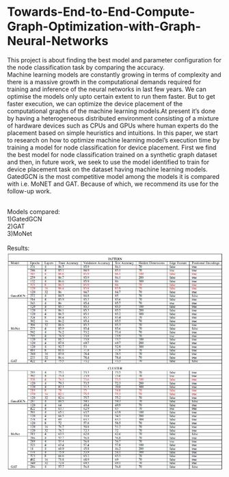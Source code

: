 # Towards-End-to-End-Compute-Graph-Optimization-with-Graph-Neural-Networks
This project is about finding the best model and parameter configuration for the node classification task by comparing the accuracy.<br/>
Machine learning models are constantly growing in terms of complexity and there is a massive growth in the computational demands required for training and inference of
the neural networks in last few years. We can optimise the models only upto certain extent to run them faster. But to get faster execution, we can optimize the device placement of the computational graphs of the machine learning models.At present it’s done by having a heterogeneous distributed environment consisting of a mixture of hardware devices such as CPUs and GPUs where human experts do the placement based on simple heuristics and intuitions. In this paper, we start to research on how to optimize machine learning model’s execution time by training a model for node classification for device placement. First we find the best model for node classification trained on a synthetic graph dataset and then, in future work, we seek to use the model identified to train for device placement task on the dataset having machine learning models. GatedGCN is the most competitive model among the models it is compared with i.e. MoNET and GAT. Because of which, we recommend its use for the follow-up work.<br/><br/>

Models compared:<br/>
1)GatedGCN<br/>
2)GAT<br/>
3)MoNet<br/><br/>
Results:<br/>
![](Pics/result.jpg)
